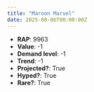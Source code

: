 ```yaml
---
title: "Maroon Marvel"
date: 2025-08-06T00:00:00Z
---
```

- **RAP**: 9963
- **Value**: -1
- **Demand level**: -1
- **Trend**: -1
- **Projected?**: True
- **Hyped?**: True
- **Rare?**: True
